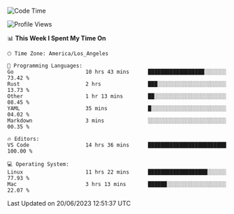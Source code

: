 <!--START_SECTION:waka-->
![Code Time](http://img.shields.io/badge/Code%20Time-436%20hrs%203%20mins-blue)

![Profile Views](http://img.shields.io/badge/Profile%20Views-0-blue)

📊 **This Week I Spent My Time On** 

```text
🕑︎ Time Zone: America/Los_Angeles

💬 Programming Languages: 
Go                       10 hrs 43 mins      ██████████████████░░░░░░░   73.42 % 
Rust                     2 hrs               ███░░░░░░░░░░░░░░░░░░░░░░   13.73 % 
Other                    1 hr 13 mins        ██░░░░░░░░░░░░░░░░░░░░░░░   08.45 % 
YAML                     35 mins             █░░░░░░░░░░░░░░░░░░░░░░░░   04.02 % 
Markdown                 3 mins              ░░░░░░░░░░░░░░░░░░░░░░░░░   00.35 % 

🔥 Editors: 
VS Code                  14 hrs 36 mins      █████████████████████████   100.00 % 

💻 Operating System: 
Linux                    11 hrs 22 mins      ███████████████████░░░░░░   77.93 % 
Mac                      3 hrs 13 mins       ██████░░░░░░░░░░░░░░░░░░░   22.07 % 
```


 Last Updated on 20/06/2023 12:51:37 UTC
<!--END_SECTION:waka-->
